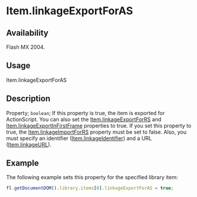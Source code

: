 # Item.linkageExportForAS

## Availability

Flash MX 2004.

## Usage

Item.linkageExportForAS

## Description

Property; `boolean`; If this property is true, the item is exported for ActionScript. You can also set the
[Item.linkageExportForRS](../Item_object/Item8.md) and [Item.linkageExportInFirstFrame](../Item_object/Item9.md) properties to true.
If you set this property to true, the [Item.linkageImportForRS](../Item_object/Item11.md) property must be set to false. Also, you must specify an identifier ([Item.linkageIdentifier](../Item_object/Item10.md)) and a URL ([Item.linkageURL](../Item_object/Item12.md)).

## Example

The following example sets this property for the specified library item:

```javascript
fl.getDocumentDOM().library.items[0].linkageExportForAS = true;
```
